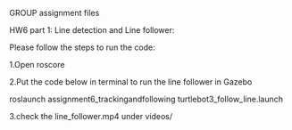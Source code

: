 GROUP assignment files

HW6 part 1: Line detection and Line follower:

Please follow the steps to run the code:

1.Open roscore

2.Put the code below in terminal to run the line follower in Gazebo

roslaunch assignment6_trackingandfollowing turtlebot3_follow_line.launch

3.check the line_follower.mp4 under videos/
